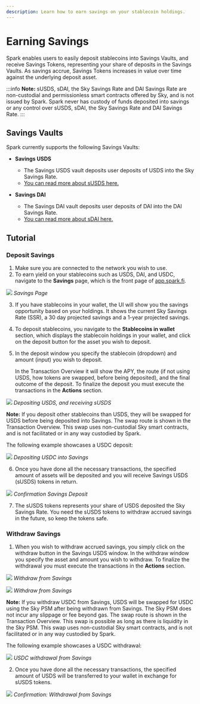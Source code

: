 ```yaml
---
description: Learn how to earn savings on your stablecoin holdings.
---
```


# Earning Savings

Spark enables users to easily deposit stablecoins into Savings Vaults, and receive Savings Tokens, representing your share of deposits in the Savings Vaults. As savings accrue, Savings Tokens increases in value over time against the underlying deposit asset.

:::info
**Note:** sUSDS, sDAI, the Sky Savings Rate and DAI Savings Rate are non-custodial and permissionless smart contracts offered by Sky, and is not issued by Spark. Spark never has custody of funds deposited into savings or any control over sUSDS, sDAI, the Sky Savings Rate and DAI Savings Rate.
:::

## Savings Vaults
Spark currently supports the following Savings Vaults:

- **Savings USDS**
    - The Savings USDS vault deposits user deposits of USDS into the Sky Savings Rate.
    - [You can read more about sUSDS here.](/user-guides/earning-savings/savings-vaults#savings-usds)

- **Savings DAI**
    - The Savings DAI vault deposits user deposits of DAI into the DAI Savings Rate.
    - [You can read more about sDAI here.](/user-guides/earning-savings/savings-vaults#savings-dai)


## Tutorial

### Deposit Savings

1. Make sure you are connected to the network you wish to use.
2. To earn yield on your stablecoins such as USDS, DAI, and USDC, navigate to the **Savings** page, which is the front page of [app.spark.fi](https://spark.fi).

![](/assets/savings-1.png)
*Savings Page*

3. If you have stablecoins in your wallet, the UI will show you the savings opportunity based on your holdings. It shows the current Sky Savings Rate (SSR), a 30 day projected savings and a 1-year projected savings.

4. To deposit stablecoins, you navigate to the **Stablecoins in wallet** section, which displays the stablecoin holdings in your wallet, and click on the deposit button for the asset you wish to deposit.

5.  In the deposit window you specify the stablecoin (dropdown) and amount (input) you wish to deposit.

    In the Transaction Overview it will show the APY, the route (if not using USDS, how tokens are swapped, before being deposited), and the final outcome of the deposit.
    To finalize the deposit you must execute the transactions in the **Actions** section.

![](/assets/savings-2.png)
*Depositing USDS, and receiving sUSDS*

**Note:** If you deposit other stablecoins than USDS, they will be swapped for USDS before being deposited into Savings. The swap route is shown in the Transaction Overview. This swap uses non-custodial Sky smart contracts, and is not facilitated or in any way custodied by Spark.

The following example showcases a USDC deposit:

![](/assets/savings-3.png)
*Depositing USDC into Savings*

6. Once you have done all the necessary transactions, the specified amount of assets will be deposited and you will receive Savings USDS (sUSDS) tokens in return.

![](/assets/savings-4.png)
*Confirmation Savings Deposit*

7. The sUSDS tokens represents your share of USDS deposited the Sky Savings Rate. You need the sUSDS tokens to withdraw accrued savings in the future, so keep the tokens safe.

### Withdraw Savings

1.  When you wish to withdraw accrued savings, you simply click on the withdraw button in the Savings USDS window. In the withdraw window you specify the asset and amount you wish to withdraw. To finalize the withdrawal you must execute the transactions in the **Actions** section.


![](/assets/savings-5.png)
*Withdraw from Savings*

![](/assets/savings-6.png)
*Withdraw from Savings*

**Note:** If you withdraw USDC from Savings, USDS will be swapped for USDC using the Sky PSM after being withdrawn from Savings. The Sky PSM does not incur any slippage or fee beyond gas. The swap route is shown in the Transaction Overview. This swap is possible as long as there is liquidity in the Sky PSM. This swap uses non-custodial Sky smart contracts, and is not facilitated or in any way custodied by Spark.

The following example showcases a USDC withdrawal:

![](/assets/savings-7.png)
*USDC withdrawal from Savings*

2. Once you have done all the necessary transactions, the specified amount of USDS will be transferred to your wallet in exchange for sUSDS tokens.

![](/assets/savings-8.png)
*Confirmation: Withdrawal from Savings*